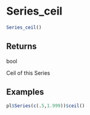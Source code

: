 # Series_ceil

```r
Series_ceil()
```

## Returns

bool

Ceil of this Series

## Examples

```r
pl$Series(c(.5,1.999))$ceil()
```